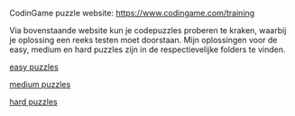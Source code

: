 CodinGame puzzle website: https://www.codingame.com/training

Via bovenstaande website kun je codepuzzles proberen te kraken, waarbij je oplossing een reeks testen moet doorstaan.
Mijn oplossingen voor de easy, medium en hard puzzles zijn in de respectievelijke folders te vinden.

[easy puzzles](/easy)

[medium puzzles](/medium)

[hard puzzles](/hard)
